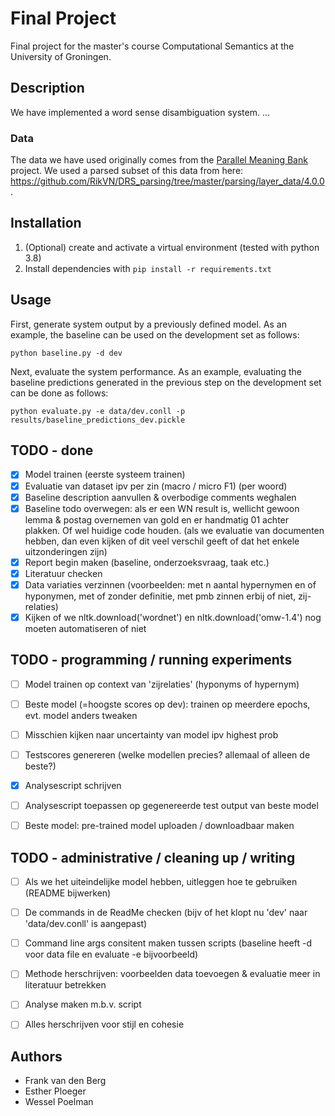 # Final Project
Final project for the master's course Computational Semantics at the University of Groningen.

## Description
We have implemented a word sense disambiguation system.
...
### Data
The data we have used originally comes from the [Parallel Meaning Bank](https://pmb.let.rug.nl/) project.
We used a parsed subset of this data from here: <https://github.com/RikVN/DRS_parsing/tree/master/parsing/layer_data/4.0.0>.

## Installation
1. (Optional) create and activate a virtual environment (tested with python 3.8)
2. Install dependencies with `pip install -r requirements.txt`

## Usage
First, generate system output by a previously defined model. As an example, the baseline can be used on the development set as follows:

`python baseline.py -d dev`

Next, evaluate the system performance. As an example, evaluating the baseline predictions generated in the previous step on the development set can be done as follows:

`python evaluate.py -e data/dev.conll -p results/baseline_predictions_dev.pickle`


## TODO - done
- [x] Model trainen (eerste systeem trainen)
- [x] Evaluatie van dataset ipv per zin (macro / micro F1) (per woord)
- [x] Baseline description aanvullen & overbodige comments weghalen
- [x] Baseline todo overwegen: als er een WN result is, wellicht gewoon lemma & postag overnemen van gold en er handmatig 01 achter plakken. Of wel huidige code houden. (als we evaluatie van documenten hebben, dan even kijken of dit veel verschil geeft of dat het enkele uitzonderingen zijn)
- [x] Report begin maken (baseline, onderzoeksvraag, taak etc.)
- [x] Literatuur checken
- [x] Data variaties verzinnen (voorbeelden: met n aantal hypernymen en of hyponymen, met of zonder definitie, met pmb zinnen erbij of niet, zij-relaties)
- [x] Kijken of we nltk.download('wordnet') en nltk.download('omw-1.4') nog moeten automatiseren of niet

## TODO - programming / running experiments
- [ ] Model trainen op context van 'zijrelaties' (hyponyms of hypernym)
- [ ] Beste model (=hoogste scores op dev): trainen op meerdere epochs, evt. model anders tweaken
- [ ] Misschien kijken naar uncertainty van model ipv highest prob
- [ ] Testscores genereren (welke modellen precies? allemaal of alleen de beste?)
- [x] Analysescript schrijven
- [ ] Analysescript toepassen op gegenereerde test output van beste model
- [ ] Beste model: pre-trained model uploaden / downloadbaar maken


## TODO - administrative / cleaning up / writing
- [ ] Als we het uiteindelijke model hebben, uitleggen hoe te gebruiken (README bijwerken)
- [ ] De commands in de ReadMe checken (bijv of het klopt nu 'dev' naar 'data/dev.conll' is aangepast)
- [ ] Command line args consitent maken tussen scripts (baseline heeft -d voor data file en evaluate -e bijvoorbeeld)
- [ ] Methode herschrijven: voorbeelden data toevoegen & evaluatie meer in literatuur betrekken
- [ ] Analyse maken m.b.v. script
- [ ] Alles herschrijven voor stijl en cohesie


## Authors
* Frank van den Berg
* Esther Ploeger
* Wessel Poelman
